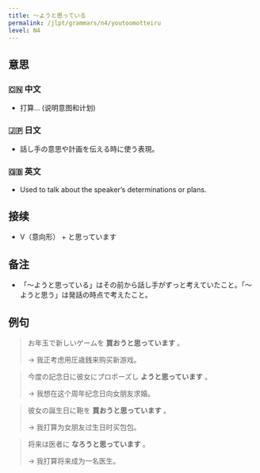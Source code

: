 ```yaml
---
title: 〜ようと思っている
permalink: /jlpt/grammars/n4/youtoomotteiru
level: N4
---
```


## 意思

### 🇨🇳 中文

- 打算... (说明意图和计划)

### 🇯🇵 日文

- 話し手の意思や計画を伝える時に使う表現。

### 🇬🇧 英文

- Used to talk about the speaker’s determinations or plans.

## 接续

- V（意向形） + と思っています

## 备注

- 「〜ようと思っている」はその前から話し手がずっと考えていたこと。「〜ようと思う」は発話の時点で考えたこと。

## 例句

> お年玉で新しいゲームを **買おうと思っています** 。
>
> → 我正考虑用圧歳銭来购买新游戏。

> 今度の記念日に彼女にプロポーズし **ようと思っています** 。
>
> → 我想在这个周年纪念日向女朋友求婚。

> 彼女の誕生日に鞄を **買おうと思っています** 。
>
> → 我打算为女朋友过生日时买包包。

> 将来は医者に **なろうと思っています** 。
>
> → 我打算将来成为一名医生。

